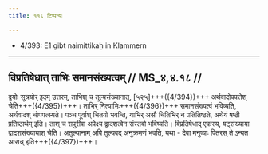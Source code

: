 ```yaml
---
title: ११६ टिप्पन्यः

---
```

- 4/393: E1 gibt naimittikaḥ in Klammern

____________________________________________


## विप्रतिषेधात् ताभिः समानसंख्यत्वम् // MS_४,४.१८ //

द्वयोः सूत्रयोर् इदम् उत्तरम्, ताभिश् च तुल्यसंख्यानात्, [५२५]+++({4/394})+++ अर्थवादोपपत्तेश् चेति+++({4/395})+++। ताभिर् नित्याभिः+++({4/396})+++ समानसंख्यत्वं भविष्यति, अर्थवादश् चोपपत्स्यते। पञ्च पूर्वाश् चितयो भवन्ति, याभिर् असौ चितिभिर् न प्रतितिष्ठते, अथेयं षष्ठी प्रतिष्ठार्थम् इति। ताश् च सपुरीषा अपेक्ष्य द्वादशत्वेन संस्तवो भविष्यति। विप्रतिषेधाद् एकस्य, षट्संख्याया द्वादशसंख्यायाश् चेति। अतुल्यानाम् अपि तुल्यवद् अनुक्रमणं भवति, यथा - देवा मनुष्याः पितरस् ते ऽन्यत आसन्न् इति+++({4/397})+++।
